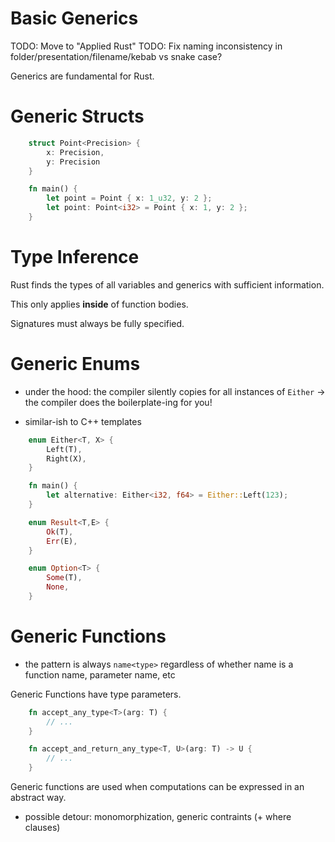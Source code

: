 # Basic Generics

TODO: Move to "Applied Rust"
TODO: Fix naming inconsistency in folder/presentation/filename/kebab vs snake case?

Generics are fundamental for Rust.

Generic Structs
===============

```rust
    struct Point<Precision> {
        x: Precision,
        y: Precision
    }

    fn main() {
        let point = Point { x: 1_u32, y: 2 };
        let point: Point<i32> = Point { x: 1, y: 2 };
    }
```
Type Inference
==============

Rust finds the types of all variables and generics with sufficient
information.

This only applies **inside** of function bodies.

Signatures must always be fully specified.

Generic Enums
=============

-   under the hood: the compiler silently copies for all instances of
    `Either` → the compiler does the boilerplate-ing for you!

-   similar-ish to C++ templates

<!-- -->
```rust
    enum Either<T, X> {
        Left(T),
        Right(X),
    }

    fn main() {
        let alternative: Either<i32, f64> = Either::Left(123);
    }

    enum Result<T,E> {
        Ok(T),
        Err(E),
    }

    enum Option<T> {
        Some(T),
        None,
    }
```
Generic Functions
=================

-   the pattern is always `name<type>` regardless of whether name
    is a function name, parameter name, etc

Generic Functions have type parameters.
```rust
    fn accept_any_type<T>(arg: T) {
        // ...
    }

    fn accept_and_return_any_type<T, U>(arg: T) -> U {
        // ...
    }
```
Generic functions are used when computations can be expressed in an
abstract way.

-   possible detour: monomorphization, generic contraints (+ where
    clauses)
